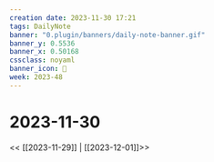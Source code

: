 ```yaml
---
creation date: 2023-11-30 17:21
tags: DailyNote
banner: "0.plugin/banners/daily-note-banner.gif"
banner_y: 0.5536
banner_x: 0.50168
cssclass: noyaml
banner_icon: 💌
week: 2023-48
---
```


# 2023-11-30

<< [[2023-11-29]] | [[2023-12-01]]>>

